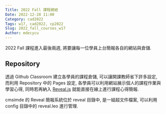 ```yaml
---
Title: 2022 Fall 課程總結
Date: 2022-12-28 11:00
Category: cad2022
Tags: w17, cad2022, cp2022
Slug: 2022_fall_courses_w17
Author: mdecycu
---
```


2022 Fall 課程進入最後兩週, 將要讓每一位學員上台簡報各自的網站與倉儲.

<!-- PELICAN_END_SUMMARY -->

Repository
----

透過 Github Classroom 建立各學員的課程倉儲, 可以讓開課教師省下許多設定, 而利用 Repository 中的 Pages 設定, 各學員可以利用網站展示個人的課程作業與學習心得, 同時若再納入 [Reveal.js] 就能直接在線上進行課程心得簡報.

cmsimde 的 Reveal 簡報系統位於 reveal 目錄中, 是一組超文件檔案, 可以利用 config 目錄中的 reveal.leo 進行管理.

[Reveal.js]: https://revealjs.com/
